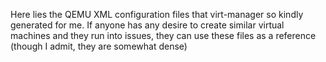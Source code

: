 Here lies the QEMU XML configuration files that virt-manager so kindly generated 
for me. If anyone has any desire to create similar virtual machines and they run 
into issues, they can use these files as a reference (though I admit, they are 
somewhat dense)

